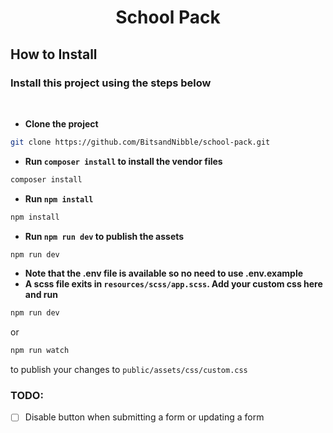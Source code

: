 # <p align="center">School Pack</p>

## How to Install

### Install this project using the steps below

<br>

- **Clone the project**

```bash
git clone https://github.com/BitsandNibble/school-pack.git
```

- **Run `composer install` to install the vendor files**

```bash
composer install
```

- **Run `npm install`**

```bash
npm install
```

- **Run `npm run dev` to publish the assets**

```bash
npm run dev
```

- **Note that the .env file is available so no need to use .env.example**
- **A scss file exits in `resources/scss/app.scss`. Add your custom css here and run**

```bash
npm run dev
```

or

```bash
npm run watch
```

to publish your changes to `public/assets/css/custom.css`

### TODO:

- [ ] Disable button when submitting a form or updating a form